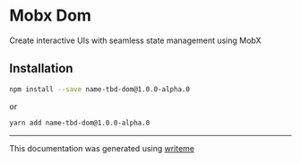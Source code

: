 # Mobx Dom

Create interactive UIs with seamless state management using MobX

## Installation

```bash
npm install --save name-tbd-dom@1.0.0-alpha.0
```
or
```bash
yarn add name-tbd-dom@1.0.0-alpha.0
```

---
This documentation was generated using [writeme](https://www.npmjs.com/package/@writeme/core)
